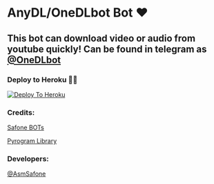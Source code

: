# AnyDL/OneDLbot Bot ❤

## This bot can download video or audio from youtube quickly! Can be found in telegram as [@OneDLbot](https://t.me/OneDLbot)

### Deploy to Heroku 🏃‍♂

[![Deploy To Heroku](https://www.herokucdn.com/deploy/button.svg)](https://heroku.com/deploy?template=https://github.com/AsmSafone/AnyDL-Bot)

### Credits:

[Safone BOTs](https://t.me/safothebot)

[Pyrogram Library](https://github.com/pyrogram/pyrogram)

### Developers:

[@AsmSafone](https://t.me/AsmSafone)
